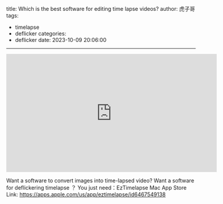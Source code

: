 title: Which is the best software for editing time lapse videos?
author: 虎子哥
tags:
  - timelapse
  - deflicker
categories:
  - deflicker
date: 2023-10-09 20:06:00
---
<iframe width="560" height="315" src="https://www.youtube.com/embed/PBHCkTt73Fk?si=RYCodK4P26F88yfh" title="YouTube video player" frameborder="0" allow="accelerometer; autoplay; clipboard-write; encrypted-media; gyroscope; picture-in-picture; web-share" allowfullscreen></iframe>

Want a software to convert images into time-lapsed video?
Want a software for deflickering timelapse ？
You just need：EzTimelapse 
Mac App Store Link:  https://apps.apple.com/us/app/eztimelapse/id6467549138